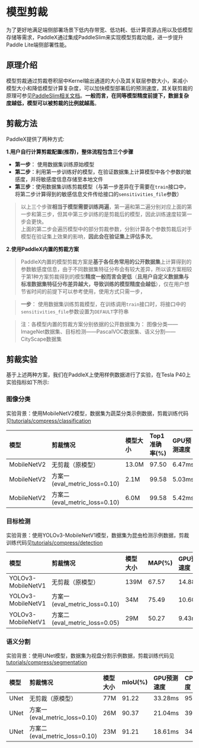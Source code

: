 # 模型剪裁

为了更好地满足端侧部署场景下低内存带宽、低功耗、低计算资源占用以及低模型存储等需求，PaddleX通过集成PaddleSlim来实现模型剪裁功能，进一步提升Paddle Lite端侧部署性能。

## 原理介绍

模型剪裁通过剪裁卷积层中Kernel输出通道的大小及其关联层参数大小，来减小模型大小和降低模型计算复杂度，可以加快模型部署后的预测速度，其关联剪裁的原理可参见[PaddleSlim相关文档](https://paddlepaddle.github.io/PaddleSlim/algo/algo.html#id16)。**一般而言，在同等模型精度前提下，数据复杂度越低，模型可以被剪裁的比例就越高**。

## 剪裁方法
PaddleX提供了两种方式:

**1.用户自行计算剪裁配置(推荐)，整体流程包含三个步骤**

* **第一步**： 使用数据集训练原始模型  
* **第二步**：利用第一步训练好的模型，在验证数据集上计算模型中各个参数的敏感度，并将敏感度信息存储至本地文件  
* **第三步**：使用数据集训练剪裁模型（与第一步差异在于需要在`train`接口中，将第二步计算得到的敏感信息文件传给接口的`sensitivities_file`参数）  

> 以上三个步骤**相当于模型需要训练两遍**，第一遍和第二遍分别对应上面的第一步和第三步，但其中第三步训练的是剪裁后的模型，因此训练速度较第一步会更快。  
> 上面的第二步会遍历模型中的部分剪裁参数，分别计算各个参数剪裁后对于模型在验证集上效果的影响，**因此会在验证集上评估多次**。  

**2.使用PaddleX内置的剪裁方案**  
> PaddleX内置的模型剪裁方案是**基于各任务常用的公开数据集**上计算得到的参数敏感度信息，由于不同数据集特征分布会有较大差异，所以该方案相较于第1种方案剪裁得到的模型**精度一般而言会更低**（**且用户自定义数据集与标准数据集特征分布差异越大，导致训练的模型精度会越低**），仅在用户想节省时间的前提下可以参考使用，使用方式只需一步，  

> **一步**： 使用数据集训练剪裁模型，在训练调用`train`接口时，将接口中的`sensitivities_file`参数设置为`DEFAULT`字符串

> 注：各模型内置的剪裁方案分别依据的公开数据集为： 图像分类——ImageNet数据集、目标检测——PascalVOC数据集、语义分割——CityScape数据集

## 剪裁实验
基于上述两种方案，我们在PaddleX上使用样例数据进行了实验，在Tesla P40上实验指标如下所示:

### 图像分类
实验背景：使用MobileNetV2模型，数据集为蔬菜分类示例数据，剪裁训练代码见[tutorials/compress/classification](https://github.com/PaddlePaddle/PaddleX/tree/release/1.3/tutorials/compress/classification)

| 模型 | 剪裁情况 | 模型大小 | Top1准确率(%) |GPU预测速度 | CPU预测速度 |
| :-----| :--------| :-------- | :---------- |:---------- |:----------|
|MobileNetV2 | 无剪裁（原模型）| 13.0M | 97.50|6.47ms |47.44ms |
|MobileNetV2 | 方案一(eval_metric_loss=0.10) | 2.1M | 99.58 |5.03ms |20.22ms |
|MobileNetV2 | 方案二(eval_metric_loss=0.10) | 6.0M | 99.58 |5.42ms |29.06ms |

### 目标检测
实验背景：使用YOLOv3-MobileNetV1模型，数据集为昆虫检测示例数据，剪裁训练代码见[tutorials/compress/detection](https://github.com/PaddlePaddle/PaddleX/tree/release/1.3/tutorials/compress/detection)

| 模型 | 剪裁情况 | 模型大小 | MAP(%) |GPU预测速度 | CPU预测速度 |
| :-----| :--------| :-------- | :---------- |:---------- | :---------|
|YOLOv3-MobileNetV1 | 无剪裁（原模型）| 139M | 67.57| 14.88ms |976.42ms |
|YOLOv3-MobileNetV1 | 方案一(eval_metric_loss=0.10) | 34M | 75.49 |10.60ms |558.49ms |
|YOLOv3-MobileNetV1 | 方案二(eval_metric_loss=0.05) | 29M | 50.27| 9.43ms |360.46ms |

### 语义分割
实验背景：使用UNet模型，数据集为视盘分割示例数据，剪裁训练代码见[tutorials/compress/segmentation](https://github.com/PaddlePaddle/PaddleX/tree/release/1.3/tutorials/compress/segmentation)

| 模型 | 剪裁情况 | 模型大小 | mIoU(%) |GPU预测速度 | CPU预测速度 |
| :-----| :--------| :-------- | :---------- |:---------- | :---------|
|UNet | 无剪裁（原模型）| 77M | 91.22 |33.28ms |9523.55ms |
|UNet | 方案一(eval_metric_loss=0.10) |26M | 90.37 |21.04ms |3936.20ms |
|UNet | 方案二(eval_metric_loss=0.10) |23M | 91.21 |18.61ms |3447.75ms |
